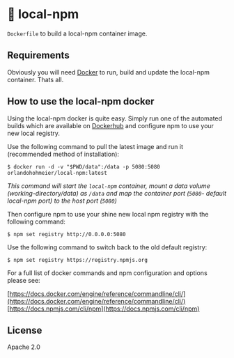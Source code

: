 # 🐳 local-npm

`Dockerfile` to build a local-npm container image.

## Requirements

Obviously you will need [Docker](https://www.docker.com/) to run, build and update the local-npm container. Thats all.

## How to use the local-npm docker

Using the local-npm docker is quite easy. Simply run one of the automated builds which are available on [Dockerhub](https://hub.docker.com/r/orlandohohmeier/local-npm/) and configure npm to use your new local registry.

Use the following command to pull the latest image and run it (recommended method of installation):

	$ docker run -d -v "$PWD/data":/data -p 5080:5080 orlandohohmeier/local-npm:latest

_This command will start the `local-npm` container, mount a data volume (working-directory/data) as `/data` and map the container port (`5080`- default local-npm port) to the host port (`5080`)_

Then configure npm to use your shine new local npm registry with the following command:

	$ npm set registry http://0.0.0.0:5080

Use the following command to switch back to the old default registry:

	$ npm set registry https://registry.npmjs.org

For a full list of docker commands and npm configuration and options please see:

[https://docs.docker.com/engine/reference/commandline/cli/](https://docs.docker.com/engine/reference/commandline/cli/)
[https://docs.npmjs.com/cli/npm](https://docs.npmjs.com/cli/npm)

## License

Apache 2.0
